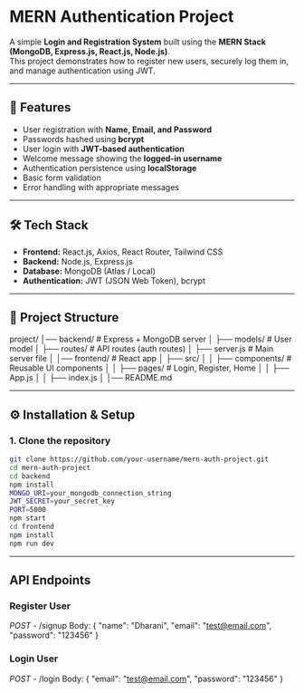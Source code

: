 # MERN Authentication Project

A simple **Login and Registration System** built using the **MERN Stack (MongoDB, Express.js, React.js, Node.js)**.  
This project demonstrates how to register new users, securely log them in, and manage authentication using JWT.

---

## 🚀 Features
- User registration with **Name, Email, and Password**
- Passwords hashed using **bcrypt**
- User login with **JWT-based authentication**
- Welcome message showing the **logged-in username**
- Authentication persistence using **localStorage**
- Basic form validation
- Error handling with appropriate messages

---

## 🛠️ Tech Stack
- **Frontend:** React.js, Axios, React Router, Tailwind CSS 
- **Backend:** Node.js, Express.js
- **Database:** MongoDB (Atlas / Local)
- **Authentication:** JWT (JSON Web Token), bcrypt

---

## 📂 Project Structure

project/
│── backend/ # Express + MongoDB server
│ ├── models/ # User model
│ ├── routes/ # API routes (auth routes)
│ ├── server.js # Main server file
│
│── frontend/ # React app
│ ├── src/
│ │ ├── components/ # Reusable UI components
│ │ ├── pages/ # Login, Register, Home
│ │ ├── App.js
│ │ ├── index.js
│
│── README.md


---

## ⚙️ Installation & Setup

### 1. Clone the repository
```bash
git clone https://github.com/your-username/mern-auth-project.git
cd mern-auth-project
cd backend
npm install
MONGO_URI=your_mongodb_connection_string
JWT_SECRET=your_secret_key
PORT=5000
npm start
cd frontend
npm install
npm run dev
```
---

## API Endpoints

### Register User
*POST* - /signup
Body: { "name": "Dharani", "email": "test@email.com", "password": "123456" }

### Login User
*POST* - /login
Body: { "email": "test@email.com", "password": "123456" }

